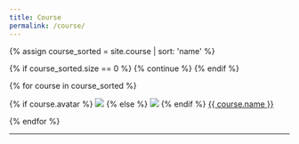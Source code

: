```yaml
---
title: Course
permalink: /course/
---
```


{% assign course_sorted = site.course | sort: 'name' %}

{% if course_sorted.size == 0 %}
  {% continue %}
{% endif %}

<div class="content list people">
  {% for course in course_sorted %}
    <div class="list-item-people">
      <p class="list-post-title">
        {% if course.avatar %}
          <a href="{{ site.baseurl }}{{ course.url }}"><img class="profile-thumbnail" src="{{site.baseurl}}/images/course/{{course.avatar}}"></a>
        {% else %}
          <a href="{{ site.baseurl }}{{ course.url }}"><img class="profile-thumbnail" src="http://evansheline.com/wp-content/uploads/2011/02/facebook-Storm-Trooper.jpg"></a>
        {% endif %}
        <a class="name" href="{{ site.baseurl }}{{ course.url }}">{{ course.name }}</a>
      </p>
    </div>    
  {% endfor %}
</div>
<hr>